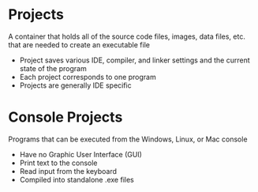 # Projects
A container that holds all of the source code files, images, data files, etc. that are needed to create an executable file
- Project saves various IDE, compiler, and linker settings and the current state of the program
- Each project corresponds to one program
- Projects are generally IDE specific

# Console Projects
Programs that can be executed from the Windows, Linux, or Mac console
- Have no Graphic User Interface (GUI)
- Print text to the console
- Read input from the keyboard
- Compiled into standalone .exe files
